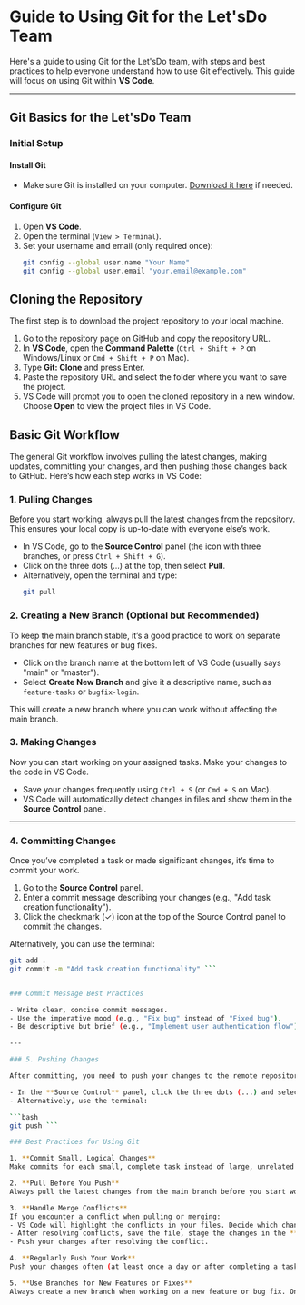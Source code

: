 # Guide to Using Git for the Let'sDo Team

Here's a guide to using Git for the Let'sDo team, with steps and best practices to help everyone understand how to use Git effectively. This guide will focus on using Git within **VS Code**.

---

## Git Basics for the Let'sDo Team

### Initial Setup

#### Install Git
- Make sure Git is installed on your computer. [Download it here](https://git-scm.com/downloads) if needed.

#### Configure Git
1. Open **VS Code**.
2. Open the terminal (`View > Terminal`).
3. Set your username and email (only required once):
   ```bash
   git config --global user.name "Your Name"
   git config --global user.email "your.email@example.com"

## Cloning the Repository

The first step is to download the project repository to your local machine.

1. Go to the repository page on GitHub and copy the repository URL.
2. In **VS Code**, open the **Command Palette** (`Ctrl + Shift + P` on Windows/Linux or `Cmd + Shift + P` on Mac).
3. Type **Git: Clone** and press Enter.
4. Paste the repository URL and select the folder where you want to save the project.
5. VS Code will prompt you to open the cloned repository in a new window. Choose **Open** to view the project files in VS Code.

## Basic Git Workflow

The general Git workflow involves pulling the latest changes, making updates, committing your changes, and then pushing those changes back to GitHub. Here’s how each step works in VS Code:

### 1. Pulling Changes
Before you start working, always pull the latest changes from the repository. This ensures your local copy is up-to-date with everyone else’s work.

- In VS Code, go to the **Source Control** panel (the icon with three branches, or press `Ctrl + Shift + G`).
- Click on the three dots (...) at the top, then select **Pull**.
- Alternatively, open the terminal and type:
  ```bash
  git pull


### 2. Creating a New Branch (Optional but Recommended)

To keep the main branch stable, it’s a good practice to work on separate branches for new features or bug fixes.

- Click on the branch name at the bottom left of VS Code (usually says "main" or "master").
- Select **Create New Branch** and give it a descriptive name, such as `feature-tasks` or `bugfix-login`.

This will create a new branch where you can work without affecting the main branch.

### 3. Making Changes

Now you can start working on your assigned tasks. Make your changes to the code in VS Code.

- Save your changes frequently using `Ctrl + S` (or `Cmd + S` on Mac).
- VS Code will automatically detect changes in files and show them in the **Source Control** panel.

---

### 4. Committing Changes

Once you’ve completed a task or made significant changes, it’s time to commit your work.

1. Go to the **Source Control** panel.
2. Enter a commit message describing your changes (e.g., "Add task creation functionality").
3. Click the checkmark (✓) icon at the top of the Source Control panel to commit the changes.

Alternatively, you can use the terminal:
   ```bash
   git add .
   git commit -m "Add task creation functionality" ```


### Commit Message Best Practices

- Write clear, concise commit messages.
- Use the imperative mood (e.g., "Fix bug" instead of "Fixed bug").
- Be descriptive but brief (e.g., "Implement user authentication flow").

---

### 5. Pushing Changes

After committing, you need to push your changes to the remote repository on GitHub.

- In the **Source Control** panel, click the three dots (...) and select **Push**.
- Alternatively, use the terminal:

  ```bash
  git push ```

### Best Practices for Using Git

1. **Commit Small, Logical Changes**  
   Make commits for each small, complete task instead of large, unrelated changes. This makes it easier to track changes and troubleshoot if necessary.

2. **Pull Before You Push**  
   Always pull the latest changes from the main branch before you start working and before you push your changes. This avoids conflicts and ensures your changes are based on the most recent version of the code.

3. **Handle Merge Conflicts**  
   If you encounter a conflict when pulling or merging:
   - VS Code will highlight the conflicts in your files. Decide which changes to keep.
   - After resolving conflicts, save the file, stage the changes in the **Source Control** panel, and then commit again.
   - Push your changes after resolving the conflict.

4. **Regularly Push Your Work**  
   Push your changes often (at least once a day or after completing a task). This ensures your work is saved on GitHub and is accessible to the team.

5. **Use Branches for New Features or Fixes**  
   Always create a new branch when working on a new feature or bug fix. Once the feature is completed and tested, merge the branch into the main branch with a pull request on GitHub.

